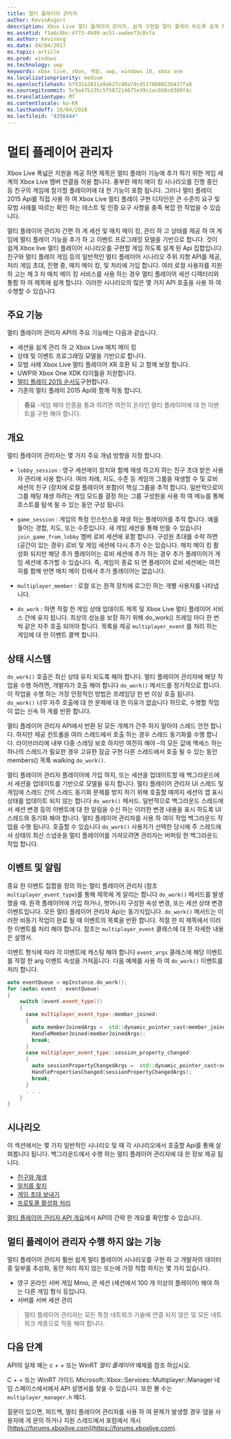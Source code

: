 ```yaml
---
title: 멀티 플레이어 관리자
author: KevinAsgari
description: Xbox Live 멀티 플레이어 관리자, 쉽게 구현할 멀티 플레이 하도록 설계 하는 높은 수준의 API에 알아봅니다.
ms.assetid: f3a6c8bc-4f73-4b99-ac51-aadee73c8cfa
ms.author: kevinasg
ms.date: 04/04/2017
ms.topic: article
ms.prod: windows
ms.technology: uwp
keywords: xbox live, xbox, 게임, uwp, windows 10, xbox one
ms.localizationpriority: medium
ms.openlocfilehash: bf931a2811a9a627c40a7dc45178688236437fa8
ms.sourcegitcommit: 5c9a47b135c5f587214675e39c1ac058c0380f4c
ms.translationtype: MT
ms.contentlocale: ko-KR
ms.lasthandoff: 10/04/2018
ms.locfileid: "4356444"
---
```

# <a name="multiplayer-manager"></a>멀티 플레이어 관리자

Xbox Live 폭넓은 지원을 제공 하면 제목은 멀티 플레이 기능에 추가 하기 위한 게임 세계의 Xbox Live 멤버 연결을 허용 합니다.  풍부한 매치 메이 킹 시나리오를 진행 중인 등 친구의 게임에 참가할 플레이어에 대 한 기능이 포함 됩니다. 그러나 멀티 플레이 2015 Api를 직접 사용 하 여 Xbox Live 멀티 플레이 구현 디자인은 큰 수준의 요구 및 모범 사례를 따르는 확인 하는 테스트 및 인증 요구 사항을 충족 복잡 한 작업을 수 있습니다.

멀티 플레이어 관리자 간편 하 게 세션 및 매치 메이 킹, 관리 하 고 상태를 제공 하 여 게임에 멀티 플레이 기능을 추가 하 고 이벤트 프로그래밍 모델을 기반으로 합니다. 것이 쉽게 Xbox live 멀티 플레이어 시나리오를 구현할 게임 하도록 설계 된 Api 집합입니다. 친구와 멀티 플레이 게임 등의 일반적인 멀티 플레이어 시나리오 주위 지향 API를 제공, 처리 게임 초대, 진행 중, 매치 메이 킹, 및 처리에 가입 합니다. 여러 로컬 사용자를 지원 하 고는 제 3 자 매치 메이 킹 서비스를 사용 하는 경우 멀티 플레이어 세션 디렉터리와 통합 하 여 제목에 쉽게 합니다. 이러한 시나리오의 많은 몇 가지 API 호출을 사용 하 여 수행할 수 있습니다.

## <a name="key-features"></a>주요 기능
멀티 플레이어 관리자 API의 주요 기능에는 다음과 같습니다.

* 세션을 쉽게 관리 하 고 Xbox Live 매치 메이 킹
* 상태 및 이벤트 프로그래밍 모델을 기반으로 합니다.
* 모범 사례 Xbox Live 멀티 플레이어 XR 호환 되 고 함께 보장 합니다.
* UWP와 Xbox One XDK 타이틀을 지원합니다.
* [멀티 플레이 2015 순서도](https://developer.xboxlive.com/en-us/platform/development/education/Documents/Xbox%20One%20Multiplayer%202015%20Developer%20Flowcharts.aspx)구현합니다.
* 기존의 멀티 플레이 2015 Api와 함께 작동 합니다.

>**중요** -게임 해야 인증을 통과 하려면 여전히 온라인 멀티 플레이어에 대 한 이벤트를 구현 해야 합니다.

## <a name="overview"></a>개요
멀티 플레이어 관리자는 몇 가지 주요 개념 방향을 지정 합니다.
* `lobby_session` : 영구 세션에이 장치와 함께 재생 하고자 하는 친구 초대 받은 사용자 관리에 사용 합니다. 여러 차례, 지도, 수준 등 게임의 그룹을 재생할 수 및 로비 세션의 친구 (장치에 로컬 플레이어 포함)이 핵심 그룹을 추적 합니다. 일반적으로이 그룹 채팅 재생 하려는 게임 모드를 결정 하는 그룹 구성원을 사용 하 여 메뉴를 통해 호스트를 탐색 될 수 있는 동안 구성 됩니다.

* `game_session` : 게임의 특정 인스턴스를 재생 하는 플레이어를 추적 합니다. 예를 들어는 경합, 지도, 또는 수준입니다. 새 게임 세션을 통해 만들 수 있습니다 `join_game_from_lobby` 멤버 로비 세션에 포함 합니다.  구성원 초대를 수락 하면 (공간이 있는 경우) 로비 및 게임 세션에 다시 추가 수는 있습니다. 매치 메이 킹 활성화 되지만 해당 추가 플레이어는 로비 세션에 추가 하는 경우 추가 플레이어가 게임 세션에 추가할 수 있습니다. 즉, 게임이 종료 되 면 플레이어 로비 세션에는 여전히를 함께 반면 매치 메이 킹에서 추가 플레이어는 없습니다.

* `multiplayer_member` : 로컬 또는 원격 장치에 로그인 하는 개별 사용자를 나타냅니다.

* `do_work` : 하면 적절 한 게임 상태 업데이트 제목 및 Xbox Live 멀티 플레이어 서비스 간에 유지 됩니다. 최상의 성능을 보장 하기 위해 do_work() 프레임 마다 한 번씩 같은 자주 호출 되어야 합니다. 목록을 제공 `multiplayer_event` 를 처리 하는 게임에 대 한 이벤트 콜백 합니다.

## <a name="state-machine"></a>상태 시스템
`do_work()` 호출은 최신 상태 유지 되도록 해야 합니다.  멀티 플레이어 관리자에 해당 작업을 수행 하려면, 개발자가 호출 해야 합니다 `do_work()` 메서드를 정기적으로 합니다. 이 작업을 수행 하는 가장 안정적인 방법은 프레임당 한 번 이상 호출 됩니다. `do_work()` 너무 자주 호출에 대 한 문제에 대 한 이유가 없습니다 하므로, 수행할 작업이 없는 신속 하 게를 반환 합니다.

멀티 플레이어 관리자 API에서 반환 된 모든 개체가 간주 하지 말아야 스레드 안전 합니다. 하지만 제공 컨트롤을 여러 스레드에서 호출 하는 경우 스레드 동기화를 수행 합니다. 라이브러리에 내부 다중 스레딩 보호 하지만 여전히 해야 –의 모든 값에 액세스 하는 하나의 스레드가 필요한 경우 고유한 잠금 구현 다른 스레드에서 호출 될 수 있는 동안 members() 목록 walking `do_work()`.

멀티 플레이어 관리자 플레이어에 가입 하지, 또는 세션을 업데이트할 때 백그라운드에서 세션을 업데이트를 기반으로 모델을 유지 합니다. 멀티 플레이어 관리자 UI 스레드 및 게임에 스레드 간의 스레드 동기화 문제를 방지 하기 위해 호출할 때까지 세션의 앱 표시 상태를 업데이트 되지 않는 합니다 `do_work()` 메서드. 일반적으로 백그라운드 스레드에서 세션 변경 등의 이벤트에 대 한 알림을 수신 하는 이러한 변경 내용을 표시 하도록 UI 스레드와 동기화 해야 합니다. 멀티 플레이어 관리자를 사용 하 여이 작업 백그라운드 작업을 수행 됩니다.  호출할 수 있습니다 `do_work()` 사용자가 선택한 당시에 주 스레드에서 상태의 최신 스냅숏을 멀티 플레이어를 가져오려면 관리자는 버퍼링 한 백그라운드 작업 합니다.

## <a name="events-and-notifications"></a>이벤트 및 알림
중요 한 이벤트 집합을 정의 하는 멀티 플레이어 관리자 (참조 `multiplayer_event_type`)를 통해 제목에 게 알리는 합니다 `do_work()` 메서드를 발생 했을 때. 원격 플레이어에 가입 하거나, 벗어나지 구성원 속성 변경, 또는 세션 상태 변경 이벤트입니다. 모든 멀티 플레이어 관리자 Api는 동기식입니다. `do_work()` 메서드는 이러한 비동기 작업이 완료 될 때 이벤트의 목록을 반환 합니다. 적절 한 피 제목에서 이러한 이벤트를 처리 해야 합니다. 참조는 `multiplayer_event` 클래스에 대 한 자세한 내용은 설명서.

이벤트 형식에 따라 각 이벤트에 캐스팅 해야 합니다 `event_args` 클래스에 해당 이벤트를 적절 한 arg 이벤트 속성을 가져옵니다. 다음 예제를 사용 하 여 `do_work()` 이벤트를 처리 합니다.

```cpp
auto eventQueue = mpInstance.do_work();
for (auto& event : eventQueue)
{
    switch (event.event_type())
    {
      case multiplayer_event_type::member_joined:
      {
        auto memberJoinedArgs =  std::dynamic_pointer_cast<member_joined_event_args>(event.event_args());
        HandleMemberJoined(memberJoinedArgs);
        break;
      }
      case multiplayer_event_type::session_property_changed:
      {
        auto sessionPropertyChangedArgs =  std::dynamic_pointer_cast<session_property_changed_event_args>(event.event_args());
        HandlePropertiesChanged(sessionPropertyChangedArgs);
        break;
      }
      . . .
    }
}

```

## <a name="scenarios"></a>시나리오

이 섹션에서는 몇 가지 일반적인 시나리오 및 때 각 시나리오에서 호출할 Api를 통해 살펴봅니다 됩니다.  백그라운드에서 수행 하는 멀티 플레이어 관리자에 대 한 정보 제공 됩니다.

* [친구와 재생](multiplayer-manager/play-multiplayer-with-friends.md)
* [일치를 찾지](multiplayer-manager/play-multiplayer-with-matchmaking.md)
* [게임 초대 보내기](multiplayer-manager/send-game-invites.md)
* [프로토콜 활성화 처리](multiplayer-manager/handle-protocol-activation.md)

[멀티 플레이어 관리자 API 개요](multiplayer-manager/multiplayer-manager-api-overview.md)에서 API의 간략 한 개요를 확인할 수 있습니다.

## <a name="what-multiplayer-manager-does-not-do"></a>멀티 플레이어 관리자 수행 하지 않는 기능
멀티 플레이어 관리자 훨씬 쉽게 멀티 플레이어 시나리오를 구현 하 고 개발자의 데이터 중 일부를 추상화, 동안 처리 하지 않는 또는에 가장 적합 하지는 몇 가지 있습니다.

* 영구 온라인 서버 게임 Mmo, 큰 세션 (세션에서 100 개 이상의 플레이어) 해야 하는 다른 게임 형식 등입니다.
* 서버를 서버 세션 관리

>멀티 플레이어 관리자는 모든 특정 네트워크 기술에 연결 되지 않은 및 모든 네트워크 계층으로 작동 해야 합니다.

## <a name="next-steps"></a>다음 단계

API의 실제 예는 c + + 또는 WinRT *멀티 플레이어* 예제를 참조 하십시오.

C + + 또는 WinRT 가이드 Microsoft::Xbox::Services::Multiplayer::Manager 네임 스페이스에서에서 API 설명서를 찾을 수 있습니다.  또한 볼 수는 `multiplayer_manager.h` 헤더.

질문이 있으면, 피드백, 멀티 플레이어 관리자를 사용 하 여 문제가 발생할 경우 댐을 사용자에 게 문의 하거나 지원 스레드에서 포럼에서 게시 [https://forums.xboxlive.com](https://forums.xboxlive.com).
